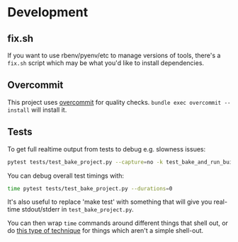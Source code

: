 # Development

## fix.sh

If you want to use rbenv/pyenv/etc to manage versions of tools,
there's a `fix.sh` script which may be what you'd like to install
dependencies.

## Overcommit

This project uses [overcommit](https://github.com/sds/overcommit) for
quality checks.  `bundle exec overcommit --install` will install it.

## Tests

To get full realtime output from tests to debug e.g. slowness issues:

```sh
pytest tests/test_bake_project.py --capture=no -k test_bake_and_run_build
```

You can debug overall test timings with:

```sh
time pytest tests/test_bake_project.py --durations=0
```

It's also useful to replace 'make test' with something that will give
you real-time stdout/stderr in `test_bake_project.py`.

You can then wrap `time` commands around different things that shell
out, or do [this type of
technique](https://stackoverflow.com/a/1557584/2625807) for things
which aren't a simple shell-out.
